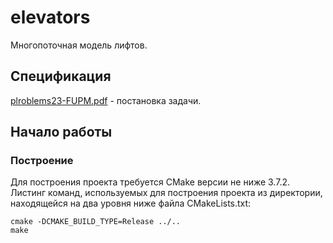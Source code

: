 # elevators
Многопоточная модель лифтов.

## Спецификация
[plroblems23-FUPM.pdf](https://www.babichev.org/os/problems23-FUPM.pdf) - постановка задачи.

## Начало работы
### Построение
Для построения проекта требуется CMake версии не ниже 3.7.2. Листинг команд, используемых для построения проекта из директории, находящейся на два уровня ниже файла CMakeLists.txt:
```
cmake -DCMAKE_BUILD_TYPE=Release ../..
make
```